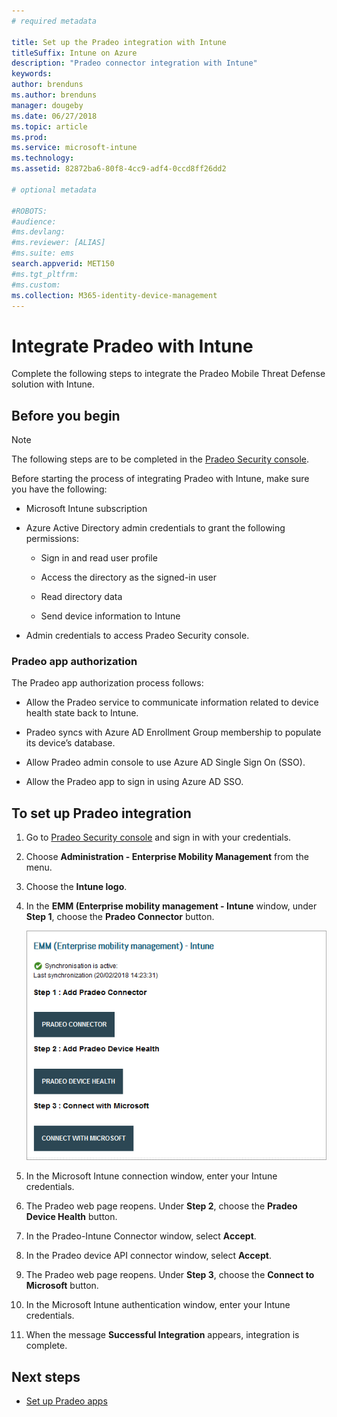 ```yaml
---
# required metadata

title: Set up the Pradeo integration with Intune
titleSuffix: Intune on Azure
description: "Pradeo connector integration with Intune"
keywords:
author: brenduns
ms.author: brenduns
manager: dougeby
ms.date: 06/27/2018
ms.topic: article
ms.prod:
ms.service: microsoft-intune
ms.technology:
ms.assetid: 82872ba6-80f8-4cc9-adf4-0ccd8ff26dd2

# optional metadata

#ROBOTS:
#audience:
#ms.devlang:
#ms.reviewer: [ALIAS]
#ms.suite: ems
search.appverid: MET150
#ms.tgt_pltfrm:
#ms.custom:
ms.collection: M365-identity-device-management
---
```


# Integrate Pradeo with Intune

Complete the following steps to integrate the Pradeo Mobile Threat Defense solution with Intune.

## Before you begin

> [!NOTE]
> The following steps are to be completed in the [Pradeo Security console](https://www.apps-security.com).

Before starting the process of integrating Pradeo with Intune, make sure you have the following:

-   Microsoft Intune subscription

-   Azure Active Directory admin credentials to grant the following permissions:

    -   Sign in and read user profile

    -   Access the directory as the signed-in user

    -   Read directory data

    -   Send device information to Intune

-   Admin credentials to access Pradeo Security console.

### Pradeo app authorization

The Pradeo app authorization process follows:

-   Allow the Pradeo service to communicate information related to device health state back to Intune.

-   Pradeo syncs with Azure AD Enrollment Group membership to populate its device’s database.

-   Allow Pradeo admin console to use Azure AD Single Sign On (SSO).

-   Allow the Pradeo app to sign in using Azure AD SSO.

## To set up Pradeo integration

1.  Go to [Pradeo Security console](https://www.apps-security.com) and sign in with your credentials.

2.  Choose **Administration - Enterprise Mobility Management** from the menu.

3.  Choose the **Intune logo**.

4.  In the **EMM (Enterprise mobility management - Intune** window, under **Step 1**, choose the **Pradeo Connector** button. 

    ![Screenshot of the Pradeo EMM Intune window](./media/pradeo_setup.png)

5. In the Microsoft Intune connection window, enter your Intune credentials.

5.  The Pradeo web page reopens. Under **Step 2**, choose the **Pradeo Device Health** button.

7. In the Pradeo-Intune Connector window, select **Accept**. 

8. In the Pradeo device API connector window, select **Accept**.

9. The Pradeo web page reopens. Under **Step 3**, choose the **Connect to Microsoft** button. 

10. In the Microsoft Intune authentication window, enter your Intune credentials.

11. When the message **Successful Integration** appears, integration is complete.

## Next steps

-   [Set up Pradeo apps](mtd-apps-ios-app-configuration-policy-add-assign.md)
